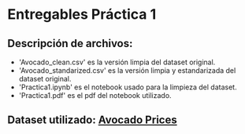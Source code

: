 # Entregables Práctica 1

## Descripción de archivos:

- 'Avocado_clean.csv' es la versión limpia del dataset original.
- 'Avocado_standarized.csv' es la versión limpia y estandarizada del dataset original.
- 'Practica1.ipynb' es el notebook usado para la limpieza del dataset.
- 'Practica1.pdf' es el pdf del notebook utilizado.

## Dataset utilizado: [Avocado Prices](https://www.kaggle.com/datasets/neuromusic/avocado-prices/data)

